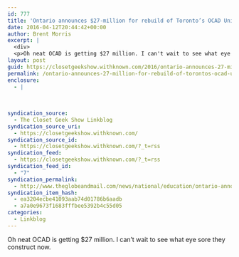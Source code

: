 ```yaml
---
id: 777
title: 'Ontario announces $27-million for rebuild of Toronto’s OCAD University &#8211; The Globe and Mail'
date: 2016-04-12T20:44:42+00:00
author: Brent Morris
excerpt: |
  <div>
  <p>Oh neat OCAD is getting $27 million. I can't wait to see what eye sore they construct now.&nbsp;</p></div>
layout: post
guid: https://closetgeekshow.withknown.com/2016/ontario-announces-27-million-for-rebuild-of-torontos-ocad-university
permalink: /ontario-announces-27-million-for-rebuild-of-torontos-ocad-university-the-globe-and-mail/
enclosure:
  - |
    
    
    
syndication_source:
  - The Closet Geek Show Linkblog
syndication_source_uri:
  - https://closetgeekshow.withknown.com/
syndication_source_id:
  - https://closetgeekshow.withknown.com/?_t=rss
syndication_feed:
  - https://closetgeekshow.withknown.com/?_t=rss
syndication_feed_id:
  - "7"
syndication_permalink:
  - http://www.theglobeandmail.com/news/national/education/ontario-announces-27-million-for-rebuild-of-torontos-ocad-university/article29605605
syndication_item_hash:
  - ea3204ecbe41093aab74d01786b6aadb
  - a7a0e9673f1683fffbee5392b4c55d05
categories:
  - Linkblog
---
```

<div class="known-bookmark">
  <p>
    Oh neat OCAD is getting $27 million. I can&#8217;t wait to see what eye sore they construct now. 
  </p>
</div>
